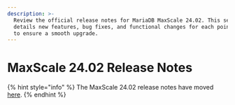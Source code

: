 ```yaml
---
description: >-
  Review the official release notes for MariaDB MaxScale 24.02. This section
  details new features, bug fixes, and functional changes for each point release
  to ensure a smooth upgrade.
---
```


# MaxScale 24.02 Release Notes

{% hint style="info" %}
The MaxScale 24.02 release notes have moved [here](https://app.gitbook.com/s/aEnK0ZXmUbJzqQrTjFyb/maxscale/24.02).
{% endhint %}
